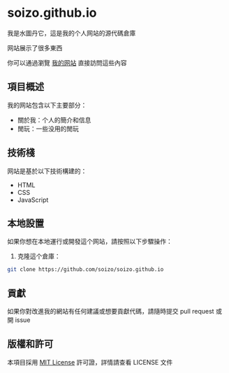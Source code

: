 # soizo.github.io

我是水圖丹它，這是我的个人网站的源代碼倉庫

网站展示了很多東西

你可以通過瀏覽 [我的网站](https://soizo.github.io/) 直接訪問這些內容

## 項目概述

我的网站包含以下主要部分：

-   關於我：个人的簡介和信息
-   閒玩：一些没用的閒玩

## 技術棧

网站是基於以下技術構建的：

-   HTML
-   CSS
-   JavaScript

## 本地設置

如果你想在本地運行或開發這个网站，請按照以下步驟操作：

1. 克隆這个倉庫：

```bash
git clone https://github.com/soizo/soizo.github.io
```

## 貢獻

如果你對改進我的網站有任何建議或想要貢獻代碼，請隨時提交 pull request 或開 issue

## 版權和許可

本項目採用 [MIT License](LICENSE) 許可證，詳情請查看 LICENSE 文件
